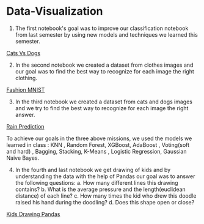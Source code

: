 # Data-Visualization

1. The first notebook's goal was to improve our classification notebook from last semester by using new models and techniques we learned this semester.
 
 <a href="https://github.com/netanellevine/Data-Visualization/blob/main/Cats%20Vs%20Dogs%20-%20Classification-checkpoint.ipynb/" target="_blank">Cats Vs Dogs</a>

2. In the second notebook we created a dataset from clothes images and our goal was to find the best way to recognize for each image the right clothing.

<a href="https://github.com/netanellevine/Data-Visualization/blob/main/Fashion_MNIST.ipynb" target="_blank">Fashion MNIST</a>

3. In the third notebook we created a dataset from cats and dogs images and we try to find the best way to recognize for each image the right answer.

<a href="https://github.com/netanellevine/Data-Visualization/blob/main/Rain%20Prediction.ipynb" target="_blank">Rain Prediction</a>

To achieve our goals in the three above missions, we used the models we learned in class : KNN , Random Forest, XGBoost, AdaBoost ,  Voting(soft and hard) , Bagging,  Stacking, K-Means , Logistic Regression, Gaussian Naive Bayes.

4. In the fourth and last notebook we get drawing of kids and by understanding the data with the help of Pandas our goal was to answer the following questions:
  a. How many different lines this drawing contains? 
  b. What is the average pressure and the length(euclidean distance) of each line?
  c. How many times the kid who drew this doodle raised his hand during the doodling?
  d. Does this shape open or close?
 
 <a href="https://github.com/netanellevine/Data-Visualization/blob/main/kids_drawing_pandas.ipynb" target="_blank">Kids Drawing Pandas</a>




